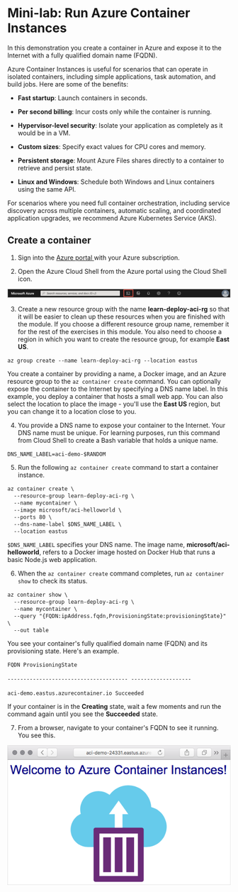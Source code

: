 # Mini-lab: Run Azure Container Instances

In this demonstration you create a container in Azure and expose it to the Internet with a fully qualified domain name (FQDN).

Azure Container Instances is useful for scenarios that can operate in isolated containers, including simple applications, task automation, and build jobs. Here are some of the benefits:

* **Fast startup**: Launch containers in seconds.

* **Per second billing**: Incur costs only while the container is running.

* **Hypervisor-level security**: Isolate your application as completely as it would be in a VM.

* **Custom sizes**: Specify exact values for CPU cores and memory.

* **Persistent storage**: Mount Azure Files shares directly to a container to retrieve and persist state.

* **Linux and Windows**: Schedule both Windows and Linux containers using the same API.

For scenarios where you need full container orchestration, including service discovery across multiple containers, automatic scaling, and coordinated application upgrades, we recommend Azure Kubernetes Service (AKS).

## Create a container

1. Sign into the [Azure portal ](https://portal.azure.com/) with your Azure subscription.

2. Open the Azure Cloud Shell from the Azure portal using the Cloud Shell icon.

![Picture 7](../../Linked_Image_Files/demo_Azure_containers_image1.png)

3. Create a new resource group with the name **learn-deploy-aci-rg** so that it will be easier to clean up these resources when you are finished with the module. If you choose a different resource group name, remember it for the rest of the exercises in this module. You also need to choose a region in which you want to create the resource group, for example **East US**.

```Azure CLI
az group create --name learn-deploy-aci-rg --location eastus
```

You create a container by providing a name, a Docker image, and an Azure resource group to the ```az container create``` command. You can optionally expose the container to the Internet by specifying a DNS name label. In this example, you deploy a container that hosts a small web app. You can also select the location to place the image - you'll use the **East US** region, but you can change it to a location close to you.

4. You provide a DNS name to expose your container to the Internet. Your DNS name must be unique. For learning purposes, run this command from Cloud Shell to create a Bash variable that holds a unique name.

```Azure CLI
DNS_NAME_LABEL=aci-demo-$RANDOM
```

5. Run the following ```az container create``` command to start a container instance.

```Azure
az container create \
  --resource-group learn-deploy-aci-rg \
  --name mycontainer \
  --image microsoft/aci-helloworld \
  --ports 80 \
  --dns-name-label $DNS_NAME_LABEL \
  --location eastus
```

```$DNS_NAME_LABEL``` specifies your DNS name. The image name, **microsoft/aci-helloworld**, refers to a Docker image hosted on Docker Hub that runs a basic Node.js web application.

6. When the ```az container create``` command completes, run ```az container show``` to check its status.

```Azure CLI
az container show \
  --resource-group learn-deploy-aci-rg \
  --name mycontainer \
  --query "{FQDN:ipAddress.fqdn,ProvisioningState:provisioningState}" \
  --out table
```

You see your container's fully qualified domain name (FQDN) and its provisioning state. Here's an example.

```Output
FQDN ProvisioningState

-------------------------------------- -------------------

aci-demo.eastus.azurecontainer.io Succeeded
```

If your container is in the **Creating** state, wait a few moments and run the command again until you see the **Succeeded** state.

7. From a browser, navigate to your container's FQDN to see it running. You see this.

![Screenshot of the sample Node.js container app running in a browser.](../../Linked_Image_Files/demo_Azure_containers_image2.png)
